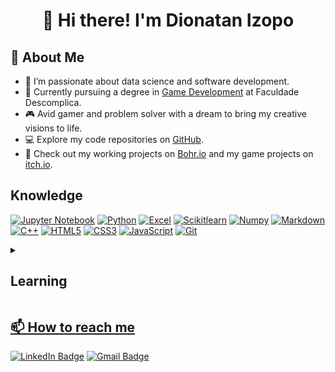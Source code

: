 <div align="center"> 
  
  # 👋 Hi there! I'm Dionatan Izopo
</div>

## :book: About Me

-   👀 I’m passionate about data science and software development.
-   🌱 Currently pursuing a degree in [Game Development](https://descomplica.com.br/faculdade/tecnologia/jogos-digitais/) at Faculdade Descomplica.
-   🎮 Avid gamer and problem solver with a dream to bring my creative visions to life.
-   💻 Explore my code repositories on [GitHub](https://github.com/izotan).
-   🚀 Check out my working projects on [Bohr.io](https://izotan.bohr.io) and my game projects on [itch.io](https://izotan.itch.io).

## Knowledge
[![Jupyter Notebook](https://img.shields.io/badge/-Jupyter%20Notebook-black?style=flat-square&logo=jupyter)](https://github.com/izotan?tab=repositories&q=&type=&language=jupyter%20notebook&sort=)
[![Python](https://img.shields.io/badge/-Python-black?style=flat-square&logo=Python)](https://github.com/izotan?tab=repositories&q=&type=&language=python&sort=)
[![Excel](https://img.shields.io/badge/-Excel-black?style=flat-square&logo=excel)](https://github.com/izotan/Cursos/tree/main/Excel)
[![Scikitlearn](https://img.shields.io/badge/-Scikitlearn-black?style=flat-square&logo=scikitlearn)]([https://github.com/izotan/Cursos](https://github.com/izotan?tab=repositories&q=&type=&language=jupyter%20notebook&sort=))
[![Numpy](https://img.shields.io/badge/-Numpy-black?style=flat-square&logo=numpy&logoColor=013243)](https://github.com/izotan/Cursos/tree/main/Data-Science/Numpy)
[![Markdown](https://img.shields.io/badge/-Markdown-black?style=flat-square&logo=markdown)]([https://github.com/izotan)
[![C++](https://img.shields.io/badge/-C%2B%2B-black?style=flat-square&logo=C%2B%2B&logoColor=00599C)](https://github.com/izotan?tab=repositories&q=&type=&language=c%2B%2B&sort=)
[![HTML5](https://img.shields.io/badge/-HTML5-black?style=flat-square&logo=html5)](https://github.com/izotan?tab=repositories&q=&type=&language=html&sort=)
[![CSS3](https://img.shields.io/badge/-CSS3-black?style=flat-square&logo=css3&logoColor=1572B6)](https://github.com/izotan?tab=repositories&q=&type=&language=css&sort=)
[![JavaScript](https://img.shields.io/badge/-JavaScript-black?style=flat-square&logo=javascript)](https://github.com/izotan?tab=repositories&q=&type=&language=javascript&sort=)
[![Git](https://img.shields.io/badge/-Git-black?style=flat-square&logo=git)](https://github.com/izotan/Cursos)
<!---[![Nodejs](https://img.shields.io/badge/-Nodejs-black?style=flat-square&logo=Node.js)](https://github.com/izotan?tab=repositories&q=&type=&language=javascript&sort=)
[![TypeScript](https://img.shields.io/badge/-TypeScript-black?style=flat-square&logo=typescript)](https://github.com/izotan?tab=repositories&q=&type=&language=typescript&sort=)--->



<details> 
 <summary><h2>Learning</h2></summary>

  <details>
    <summary><a href="https://cursos.alura.com.br/formacao-data-science">Data Science</summary>
      
  - [x] ~Getting Started~
  - [ ] Linear Regression
  - [x] ~Data Visualization~
  - [ ] Statistical analysis
  - [ ] Practicing Data Science
  </details>
          
  - [ ] Machine Learning (On hold)
  - [ ] Front-End Development (On hold)

  <h3>Learned:</h3>
    <details>
    <summary><a href="https://cursos.alura.com.br/degree/certificate/f2733ea3-ca8e-481f-b507-8c5ff547969f?lang=pt_BR">Excel</summary>
      
  - [x] ~Functions~
  - [x] ~Power View~
  - [x] ~Power Pivot~
  - [x] ~Power Query~
  - [x] ~VBA~
    </details>
</details>

## 📫 How to reach me
[![LinkedIn Badge](https://img.shields.io/badge/-Dionatan%20Izopo-0a66c2?style=flat-square&logo=Linkedin&logoColor=white)](https://www.linkedin.com/in/dionatanizopo/) <a href="https://mail.google.com/mail/u/0/?fs=1&tf=cm&source=mailto&to=dionatan.izopo@gmail.com"><img alt="Gmail Badge" src="https://img.shields.io/badge/-dionatan@gmail.com-c71610?style=flat-square&logo=gmail&logoColor=white"></a>


<!---
izotan/izotan is a ✨ special ✨ repository because its `README.md` (this file) appears on your GitHub profile.
You can click the Preview link to take a look at your changes.
--->
